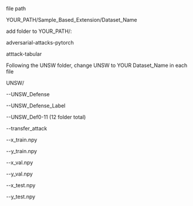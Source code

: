 file path

YOUR_PATH/Sample_Based_Extension/Dataset_Name

add folder to YOUR_PATH/:

adversarial-attacks-pytorch

atttack-tabular

Following the UNSW folder, change UNSW to YOUR Dataset_Name in each file

UNSW/

--UNSW_Defense

--UNSW_Defense_Label

  --UNSW_Def0-11 (12 folder total)
  
--transfer_attack

--x_train.npy

--y_train.npy

--x_val.npy

--y_val.npy

--x_test.npy

--y_test.npy
